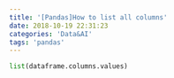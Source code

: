 ```yaml
---
title: '[Pandas]How to list all columns'
date: 2018-10-19 22:31:23
categories: 'Data&AI'
tags: 'pandas'
---
```


```python
list(dataframe.columns.values)
```

